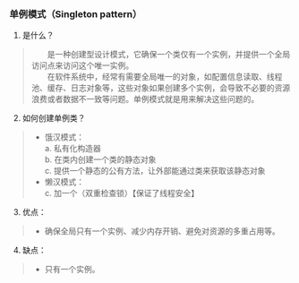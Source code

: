 ### 单例模式（Singleton pattern）
1. 是什么？
>&emsp;&emsp;是一种创建型设计模式，它确保一个类仅有一个实例，并提供一个全局访问点来访问这个唯一实例。<br/>&emsp;&emsp;在软件系统中，经常有需要全局唯一的对象，如配置信息读取、线程池、缓存、日志对象等，这些对象如果创建多个实例，会导致不必要的资源浪费或者数据不一致等问题。单例模式就是用来解决这些问题的。
2. 如何创建单例类？

> * 饿汉模式：<br>a. 私有化构造器<br>b. 在类内创建一个类的静态对象<br>c.  提供一个静态的公有方法，让外部能通过类来获取该静态对象
> * 懒汉模式：<br>c. 加一个（双重检查锁）【保证了线程安全】

3. 优点：

> * 确保全局只有一个实例、减少内存开销、避免对资源的多重占用等。
4. 缺点：

> * 只有一个实例。
